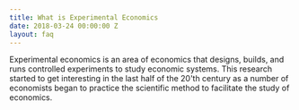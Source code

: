 ```yaml
---
title: What is Experimental Economics
date: 2018-03-24 00:00:00 Z
layout: faq
---
```

Experimental economics is an area of economics that designs, builds, and runs controlled experiments to study economic systems.  This research started to get interesting in the last half of the 20'th century as a number of economists began to practice the scientific method to facilitate the study of economics.
